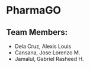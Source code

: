 # PharmaGO

## Team Members:
* Dela Cruz, Alexis Louis
* Cansana, Jose Lorenzo M.
* Jamalul, Gabriel Rasheed H.
